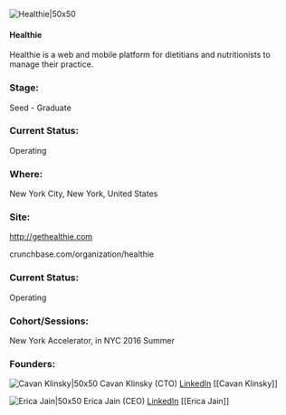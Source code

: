 

![Healthie|50x50](https://apimg.techstars.com/connect/images/image_files/57c8710a34b274e07600000e/original/Healthie.png)

#### Healthie
Healthie is a web and mobile platform for dietitians and nutritionists to manage their practice.

### Stage: 
Seed - Graduate 

### Current Status: 
Operating

### Where:
New York City, New York, United States

### Site:
http://gethealthie.com



crunchbase.com/organization/healthie

### Current Status: 
Operating

### Cohort/Sessions: 
New York Accelerator, in NYC 2016 Summer

### Founders: 

![Cavan Klinsky|50x50](https://apimg.techstars.com/connect/images/image_files/57e03e69c2f1c48f0d000005/original/P9081392.JPG) Cavan Klinsky (CTO) [LinkedIn](https://linkedin.com/in/cavan-klinsky-4a630940) [[Cavan Klinsky]]

![Erica Jain|50x50](https://apimg.techstars.com/connect/images/image_files/575b3649808320795b00000e/original/Erica_Jain_Professional_Picture.png) Erica Jain (CEO) [LinkedIn](https://linkedin.com/in/ericajain) [[Erica Jain]]


